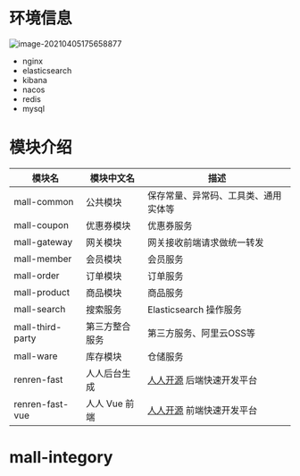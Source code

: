 # 环境信息

![image-20210405175658877](https://gitee.com/zsy0216/typora-image/raw/master/typora/image-20210405175658877.png)

- nginx
- elasticsearch
- kibana
- nacos
- redis
- mysql

# 模块介绍

| 模块名           | 模块中文名     | 描述                                                    |
| ---------------- | -------------- | ------------------------------------------------------- |
| mall-common      | 公共模块       | 保存常量、异常码、工具类、通用实体等                    |
| mall-coupon      | 优惠券模块     | 优惠券服务                                              |
| mall-gateway     | 网关模块       | 网关接收前端请求做统一转发                              |
| mall-member      | 会员模块       | 会员服务                                                |
| mall-order       | 订单模块       | 订单服务                                                |
| mall-product     | 商品模块       | 商品服务                                                |
| mall-search      | 搜索服务       | Elasticsearch 操作服务                                  |
| mall-third-party | 第三方整合服务 | 第三方服务、阿里云OSS等                                 |
| mall-ware        | 库存模块       | 仓储服务                                                |
| renren-fast      | 人人后台生成   | [人人开源](https://gitee.com/renrenio) 后端快速开发平台 |
| renren-fast-vue  | 人人 Vue 前端  | [人人开源](https://gitee.com/renrenio) 前端快速开发平台 |

# mall-integory